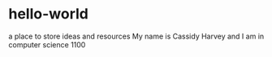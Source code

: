 # hello-world
a place to store ideas and resources
My name is Cassidy Harvey and I am in computer science 1100

